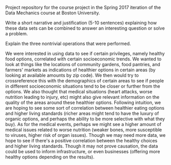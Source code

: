 Project repository for the course project in the Spring 2017 iteration of the Data Mechanics course at Boston University.

Write a short narrative and justification (5-10 sentences) explaining how these data sets can be combined to answer an interesting question or solve a problem.

Explain the three nontrivial operations that were performed.


We were interested in using data to see if certain privileges, namely healthy food options, correlated with certain socioeconomic trends. We wanted to look at things like the locations of community gardens, food pantries, and farmers' markets as indications of healthier options in certain areas (by looking at available amounts by zip code). We then would try to crossreference this with the demographics of certain areas to see if people in different socioeconomic situations tend to be closer or further from the options. We also thought that medical situations (heart attacks, worse nutrition leading to injury, etc) might also give relevant information on the quality of the areas around these healthier options. 
Following intuition, we are hoping to see some sort of correlation between healthier eating options and higher living standards (richer areas might tend to have the luxury of organic options, and perhaps the ability to be more selective with what they buy). As for the medical events, perhaps we might see a higher amount of medical issues related to worse nutrition (weaker bones, more susceptible to viruses, higher risk of organ issues). Though we may need more data, we hope to see if there's a positive correlation between the healthy choices and higher living standards. Though it may not prove causation, the data could be used to inform infrastructure, or even businesses (offering more healthy options depending on the results).


